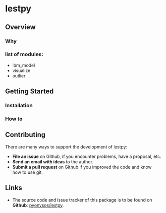 # lestpy

## Overview
### Why
### list of modules:
* lbm_model
* visualize
* outlier

## Getting Started
### Installation

### How to

## Contributing

There are many ways to support the development of lestpy:

* **File an issue** on Github, if you encounter problems, have a proposal, etc.
* **Send an email with ideas** to the author.
* **Submit a pull request** on Github if you improved the code and know how to use git.


## Links

* The source code and issue tracker of this package is to be found on **Github**: [pyonysos/lestpy].


[pyonysos/lestpy]: https://github.com/pyonysos/lestpy